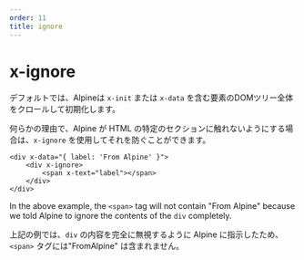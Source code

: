 ```yaml
---
order: 11
title: ignore
---
```


# x-ignore

<!-- By default, Alpine will crawl and initialize the entire DOM tree of an element containing `x-init` or `x-data`. -->

<!-- If for some reason, you don't want Alpine to touch a specific section of your HTML, you can prevent it from doing so using `x-ignore`. -->

デフォルトでは、Alpineは `x-init` または `x-data` を含む要素のDOMツリー全体をクロールして初期化します。

何らかの理由で、Alpine が HTML の特定のセクションに触れないようにする場合は、`x-ignore` を使用してそれを防ぐことができます。

```alpine
<div x-data="{ label: 'From Alpine' }">
    <div x-ignore>
        <span x-text="label"></span>
    </div>
</div>
```

In the above example, the `<span>` tag will not contain "From Alpine" because we told Alpine to ignore the contents of the `div` completely.

上記の例では、`div` の内容を完全に無視するように Alpine に指示したため、`<span>` タグには"FromAlpine" は含まれません。
